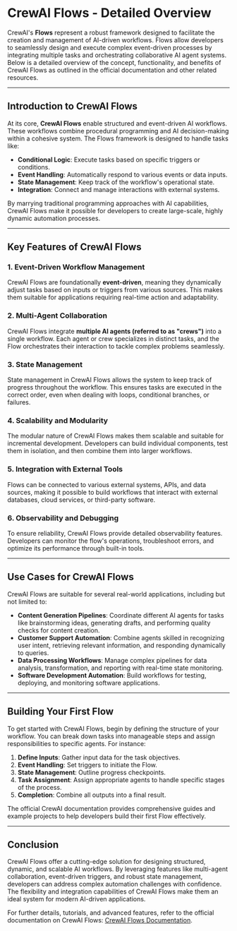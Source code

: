 # CrewAI Flows - Detailed Overview

CrewAI's **Flows** represent a robust framework designed to facilitate the creation and management of AI-driven workflows. Flows allow developers to seamlessly design and execute complex event-driven processes by integrating multiple tasks and orchestrating collaborative AI agent systems. Below is a detailed overview of the concept, functionality, and benefits of CrewAI Flows as outlined in the official documentation and other related resources.

---

## **Introduction to CrewAI Flows**

At its core, **CrewAI Flows** enable structured and event-driven AI workflows. These workflows combine procedural programming and AI decision-making within a cohesive system. The Flows framework is designed to handle tasks like:

- **Conditional Logic**: Execute tasks based on specific triggers or conditions.
- **Event Handling**: Automatically respond to various events or data inputs.
- **State Management**: Keep track of the workflow's operational state.
- **Integration**: Connect and manage interactions with external systems.

By marrying traditional programming approaches with AI capabilities, CrewAI Flows make it possible for developers to create large-scale, highly dynamic automation processes.

---

## **Key Features of CrewAI Flows**

### 1. **Event-Driven Workflow Management**
CrewAI Flows are foundationally **event-driven**, meaning they dynamically adjust tasks based on inputs or triggers from various sources. This makes them suitable for applications requiring real-time action and adaptability.

### 2. **Multi-Agent Collaboration**
CrewAI Flows integrate **multiple AI agents (referred to as "crews")** into a single workflow. Each agent or crew specializes in distinct tasks, and the Flow orchestrates their interaction to tackle complex problems seamlessly.

### 3. **State Management**
State management in CrewAI Flows allows the system to keep track of progress throughout the workflow. This ensures tasks are executed in the correct order, even when dealing with loops, conditional branches, or failures.

### 4. **Scalability and Modularity**
The modular nature of CrewAI Flows makes them scalable and suitable for incremental development. Developers can build individual components, test them in isolation, and then combine them into larger workflows.

### 5. **Integration with External Tools**
Flows can be connected to various external systems, APIs, and data sources, making it possible to build workflows that interact with external databases, cloud services, or third-party software.

### 6. **Observability and Debugging**
To ensure reliability, CrewAI Flows provide detailed observability features. Developers can monitor the flow's operations, troubleshoot errors, and optimize its performance through built-in tools.

---

## **Use Cases for CrewAI Flows**

CrewAI Flows are suitable for several real-world applications, including but not limited to:

- **Content Generation Pipelines**: Coordinate different AI agents for tasks like brainstorming ideas, generating drafts, and performing quality checks for content creation.
- **Customer Support Automation**: Combine agents skilled in recognizing user intent, retrieving relevant information, and responding dynamically to queries.
- **Data Processing Workflows**: Manage complex pipelines for data analysis, transformation, and reporting with real-time state monitoring.
- **Software Development Automation**: Build workflows for testing, deploying, and monitoring software applications.

---

## **Building Your First Flow**

To get started with CrewAI Flows, begin by defining the structure of your workflow. You can break down tasks into manageable steps and assign responsibilities to specific agents. For instance:

1. **Define Inputs**: Gather input data for the task objectives.
2. **Event Handling**: Set triggers to initiate the Flow.
3. **State Management**: Outline progress checkpoints.
4. **Task Assignment**: Assign appropriate agents to handle specific stages of the process.
5. **Completion**: Combine all outputs into a final result.

The official CrewAI documentation provides comprehensive guides and example projects to help developers build their first Flow effectively.

---

## **Conclusion**

CrewAI Flows offer a cutting-edge solution for designing structured, dynamic, and scalable AI workflows. By leveraging features like multi-agent collaboration, event-driven triggers, and robust state management, developers can address complex automation challenges with confidence. The flexibility and integration capabilities of CrewAI Flows make them an ideal system for modern AI-driven applications.

For further details, tutorials, and advanced features, refer to the official documentation on CrewAI Flows: [CrewAI Flows Documentation](https://docs.crewai.com/concepts/flows).